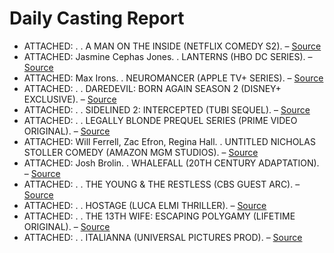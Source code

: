 # Daily Casting Report

- ATTACHED: . . A MAN ON THE INSIDE (NETFLIX COMEDY S2). – [Source](https://deadline.com/2025/03/a-man-on-the-inside-mary-steenburgen-cast-season-2-details-1236353204/)
- ATTACHED: Jasmine Cephas Jones. . LANTERNS (HBO DC SERIES). – [Source](https://deadline.com/2025/03/jasmine-cephas-jones-lanterns-dc-series-hbo-1236352659/)
- ATTACHED: Max Irons. . NEUROMANCER (APPLE TV+ SERIES). – [Source](https://deadline.com/2025/03/max-irons-cast-neuromancer-apple-tv-series-1236352616/)
- ATTACHED: . . DAREDEVIL: BORN AGAIN SEASON 2 (DISNEY+ EXCLUSIVE). – [Source](https://deadline.com/2025/03/lili-taylor-daredevil-born-again-season-2-marvel-disney-plus-1236350524/)
- ATTACHED: . . SIDELINED 2: INTERCEPTED (TUBI SEQUEL). – [Source](https://deadline.com/2025/03/james-van-der-beek-drew-ray-tanner-cast-sidelined-sequel-1236352552/)
- ATTACHED: . . LEGALLY BLONDE PREQUEL SERIES (PRIME VIDEO ORIGINAL). – [Source](https://deadline.com/2025/03/chandler-kinney-gabrielle-policano-jacob-moskovitz-elle-1236351957/)
- ATTACHED: Will Ferrell, Zac Efron, Regina Hall. . UNTITLED NICHOLAS STOLLER COMEDY (AMAZON MGM STUDIOS). – [Source](https://deadline.com/2025/03/billy-eichner-will-ferrell-zac-efron-1236351932/)
- ATTACHED: Josh Brolin. . WHALEFALL (20TH CENTURY ADAPTATION). – [Source](https://deadline.com/2025/03/josh-brolin-austin-abrams-whalefall-1236351883/)
- ATTACHED: . . THE YOUNG & THE RESTLESS (CBS GUEST ARC). – [Source](https://deadline.com/2025/03/the-young-and-the-restless-brings-back-mishael-morgan-1236352296/)
- ATTACHED: . . HOSTAGE (LUCA ELMI THRILLER). – [Source](https://deadline.com/2025/03/arienne-mandi-cast-luca-elmi-thriller-hostage-1236351871/)
- ATTACHED: . . THE 13TH WIFE: ESCAPING POLYGAMY (LIFETIME ORIGINAL). – [Source](https://deadline.com/2025/03/felicity-huffman-the-13th-wife-escaping-polygamy-lifetime-1236351469/)
- ATTACHED: . . ITALIANNA (UNIVERSAL PICTURES PROD). – [Source](https://deadline.com/2025/03/halle-bailey-rege-jean-page-italianna-kat-coiro-1236351869/)
